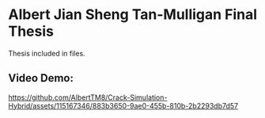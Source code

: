 # Albert Jian Sheng Tan-Mulligan Final Thesis
Thesis included in files.

## Video Demo:
https://github.com/AlbertTM8/Crack-Simulation-Hybrid/assets/115167346/883b3650-9ae0-455b-810b-2b2293db7d57

